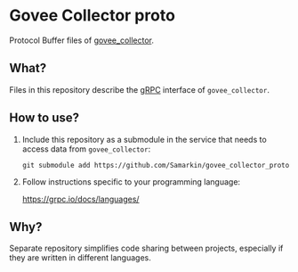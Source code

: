 # Govee Collector proto

Protocol Buffer files of [govee_collector](https://github.com/Samarkin/govee_collector).

## What?

Files in this repository describe the [gRPC](https://grpc.io) interface of `govee_collector`.

## How to use?

1. Include this repository as a submodule in the service that needs to access data from `govee_collector`:

   ```shell
   git submodule add https://github.com/Samarkin/govee_collector_proto
   ```

2. Follow instructions specific to your programming language:

   https://grpc.io/docs/languages/

## Why?

Separate repository simplifies code sharing between projects,
especially if they are written in different languages.

